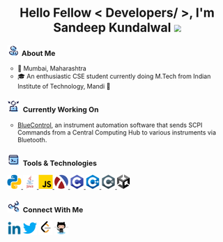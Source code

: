 <!--
**SKundawal/SKundawal** is a ✨ _special_ ✨ repository because its `README.md` (this file) appears on your GitHub profile.
-->

<h1 align="center">Hello Fellow < Developers/ >, I'm Sandeep Kundalwal <img src="https://github.com/SKundawal/SKundawal/assets/61798659/9dc52849-7b86-4a39-b595-2bb8d53e8f38" width="30px"></h1>
<h3><img src="assets/images/aboutme.png" width="25px"> &nbsp;About Me</h3>
<ul style="list-style-type:circle;">
  <li>📌 Mumbai, Maharashtra </li>
  <li>🎓 An enthusiastic CSE student currently doing M.Tech from Indian Institute of Technology, Mandi 🍁</li>
</ul>

<h3><img src="assets/images/currentlyworking.png" width="28px"> &nbsp;Currently Working On</h3> 
<ul style="list-style-type:circle;">
<!--   <li>Developing a 360-Degree Video Player for VR Headset<a> <img width ='22px' src ='assets/images/360-View.svg'> </a>; Integrating SRANIPAL SDK into HTC VIVE PRO EYE <a> <img width ='22px' src ='assets/images/VRLogo.svg'> </a>.</li> -->
  <li><a href = 'https://github.com/SKundawal/BlueControl'> BlueControl</a>, an instrument automation software that sends SCPI Commands from a Central Computing Hub to various instruments via Bluetooth.</li>
</ul>

<h3><img src="assets/images/toolsandtechnology.png" width="28px"> &nbsp;Tools & Technologies</h3>
<a href= https://github.com/SKundalwal?tab=repositories&q=&type=&language=python&sort= > <img width ='32px' src ='assets/images/python.svg'> </a>
<a href= https://github.com/SKundalwal?tab=repositories&q=&type=&language=java&sort= > <img width ='32px' src ='assets/images/java.svg'> </a>
<a href= https://github.com/SKundalwal?tab=repositories&q=&type=&language=javascript&sort= > <img width ='32px' src ='assets/images/javascript.svg'>   </a>
<a href= https://github.com/SKundalwal?tab=repositories&q=&type=&language=scheme&sort= > <img width ='32px' src ='assets/images/Scheme.svg'> </a>
<a href= https://github.com/SKundalwal?tab=repositories&q=&type=&language=c&sort= > <img width ='32px' src ='assets/images/c.svg'> </a>
<a href= https://github.com/SKundalwal?tab=repositories&q=&type=&language=cpp&sort= > <img width ='32px' src ='assets/images/cpp.svg'> </a>
<a href= https://github.com/SKundalwal?tab=repositories&q=&type=&language=csharp&sort= > <img width ='32px' src ='assets/images/csharp.svg'> </a>
<a href= https://github.com/SKundalwal?tab=repositories&q=&type=&language=unity&sort= > <img width ='29px' src ='assets/images/unity.svg'> </a> 
  

<h3><img src='assets/images/connectwithme.png' width="28px"> &nbsp;Connect With Me </h3>
<a href = 'https://www.linkedin.com/in/skundalwal/'> <img width = '32px' align= 'center' src="assets/images/linkedIn.svg"/></a> 
<a href = 'https://twitter.com/SKundalwal'> <img width = '32px' align= 'center' src="assets/images/twitter.svg"/></a> 
<!-- <a href = 'https://www.instagram.com/sandeep_kundalwal/'> <img width = '32px' align= 'center' src="assets/images/Instagram.png"/></a> -->
<a href = 'https://leetcode.com/SKundalwal/'> <img width = '32px' align= 'center' src="assets/images/leetcode.png"/></a> 
<a href = 'https://github.com/SKundawal'> <img width = '32px' align= 'center' src="assets/images/github.svg"/></a>
